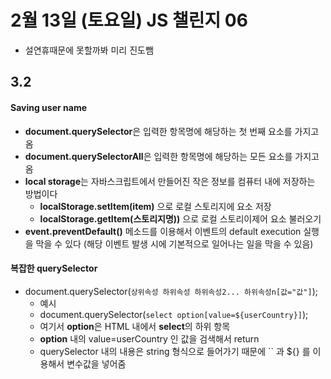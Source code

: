 # 2월 13일 (토요일) JS 챌린지 06
- 설연휴때문에 못할까봐 미리 진도뺌

## 3.2
#### Saving user name
- **document.querySelector**은 입력한 항목명에 해당하는 첫 번째 요소를 가지고 옴
- **document.querySelectorAll**은 입력한 항목명에 해당하는 모든 요소를 가지고 옴
- **local storage**는 자바스크립트에서 만들어진 작은 정보를 컴퓨터 내에 저장하는 방법이다
    - **localStorage.setItem(item)** 으로 로컬 스토리지에 요소 저장
    - **localStorage.getItem(스토리지명))** 으로 로컬 스토리이제어 요소 불러오기
- **event.preventDefault()** 메소드를 이용해서 이벤트의 default execution 실행을 막을 수 있다 (해당 이벤트 발생 시에 기본적으로 일어나는 일을 막을 수 있음)

#### 복잡한 querySelector
- document.querySelector(`상위속성 하위속성 하위속성2... 하위속성n[값="값"]`);
    - 예시
    - document.querySelector(`select option[value=${userCountry}]`);
    - 여기서 **option**은 HTML 내에서 **select**의 하위 항목
    - **option** 내의 value=userCountry 인 값을 검색해서 return
    - querySelector 내의 내용은 string 형식으로 들어가기 때문에 `` 과 ${} 를 이용해서 변수값을 넣어줌